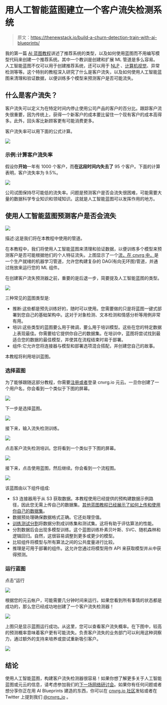 # 用人工智能蓝图建立一个客户流失检测系统

> 原文：<https://thenewstack.io/build-a-churn-detection-train-with-ai-blueprints/>

我的第一篇 [AI 蓝图教程](https://cnvrg.io/recommendation-system/)讲述了推荐系统的类型，以及如何使用蓝图而不用编写模型代码来创建一个推荐系统。其中一个教训是创建和扩展 ML 管道是多么容易。人工智能蓝图不仅可以用于创建推荐系统，还可以用于 [NLP](https://cnvrg.io/twitter-sentiment-analysis/) 、[计算机视觉](https://cnvrg.io/webinars-and-workshops/build-ocr-text-detection-application/)、异常检测等等。这个特别的教程深入研究了什么是客户流失，以及如何使用人工智能蓝图来清理和验证数据，以便训练多个模型来预测客户是否可能流失。

## 什么是客户流失？

客户流失可以定义为在特定时间内停止使用公司产品的客户的百分比。跟踪客户流失很重要，因为传统上，获得一个新客户的成本要比留住一个现有客户的成本高得多。此外，回头客比新顾客更有可能消费更多。

客户流失率可以用下面的公式计算。

![](img/41e998e6afb4c22aa7bafc92a3d106c3.png)

### 示例:计算客户流失率

假设你**开始**一年有 1000 个客户，而**在这段时间内失去了** 95 个客户。下面的计算表明，客户流失率为 9.5%。

![](img/ff94f8e05d59d2c8de069c5e29e93a02.png)

公司试图保持尽可能低的流失率。问题是预测客户是否会流失很困难，可能需要大量的数据科学专业知识和领域知识。这就是人工智能蓝图可以发挥作用的地方。

## 使用人工智能蓝图预测客户是否会流失

![](img/5c98222f0ea86ab5382078749efaf378.png)

描述:这是我们将在本教程中使用的管道。

在本教程中，我们将使用人工智能蓝图来清理和验证数据，以便训练多个模型来预测客户是否可能根据他们的个人特征流失。上图显示了一个[流，在 cnvrg 中，](https://app.cnvrg.io/docs/core_concepts/flows.html#flows-components)是一个生产就绪的机器学习管道，允许您构建复杂的 DAG(有向无环图)管道，并通过拖放来运行您的 ML 组件。

在创建客户流失预测器之前，重要的是后退一步，简要提及人工智能蓝图的类型。

![](img/a3ee08fcafc104f6a9a3d10d0777d52a.png)

三种常见的蓝图类型是:

*   推断:这些都是预先训练好的，随时可以使用。您需要做的只是将蓝图一键式部署到您自己的基础架构中。这对于对象检测、文本检测和情感分析等用例非常有用。
*   培训:这些类型的蓝图要么用于微调，要么用于培训模型。这些在您的特定数据上表现最佳。你需要给它提供你自己的数据集。在培训中，蓝图将尝试找到最适合您的数据的最佳模型，并使其在流程结束时易于部署。
*   组件:它允许您将连接器与模型和部署选项混合搭配，并创建您自己的故事。

本教程将利用培训蓝图。

### 选择蓝图

为了能够跟随这部分教程，你需要[注册或者](https://metacloud.cloud.cnvrg.io/sign-up)登录 cnvrg.io 元云。一旦你创建了一个用户名，你会看到一个类似于下图的屏幕。

![](img/f208dd67e9b52b27c0906594fdbd16bf.png)

下一步是选择蓝图。

![](img/9e9af84db797c88fbfb91cfb087ec473.png)

接下来，输入流失检测训练。

![](img/79fec91feb25ab103488afd9454c67e0.png)

点击客户流失检测培训。您将看到一个类似于下图的屏幕。

![](img/85f4b4db70570f9ba91f4771f1b20582.png)

接下来，点击使用蓝图，然后继续。你会看到一个流程图。

![](img/645d3cae69f70608f10f084147aa0487.png)

该蓝图由以下组件组成:

*   S3 连接器用于从 S3 获取数据。本教程使用已经提供的预构建数据示例路径，因此您无需上传自己的数据集。[其他蓝图教程已经展示了如何上传和使用你自己的数据集](https://cnvrg.io/recommendation-system/)。
*   数据预处理确保数据格式正确。它还处理空值。
*   [训练测试分割](https://builtin.com/data-science/train-test-split)将数据分割成训练集和测试集。这将有助于评估算法的性能。
*   分割数据后会出现多模型训练。这个蓝图训练朴素贝叶斯、SVC、随机森林和逻辑回归。自然，这很容易调整到更多或更少的模型。
*   比较组件将模型与所有算法之间的公共度量进行比较。
*   推理是可用于部署的组件。这允许您通过将模型用作 API 来获取模型并从中获得预测。

### 运行蓝图

点击“运行

![](img/4f24ef5c8357ce2a59133483a4612906.png)

根据您的元云帐户，可能需要几分钟时间来运行。如果您看到所有事情的状态都是成功的，那么您已经成功地创建了一个客户流失检测器！

![](img/f3ac4b8ef7d05d26c8c6c12e336aca02.png)

上图只是显示蓝图运行成功。从这里，您可以查看客户流失概率。在下图中，较高的预测概率意味着客户更有可能流失。负责客户流失的业务部门可以利用这种洞察力，通过额外的支持来培养或尝试重新吸引客户。

![](img/fd62e3936ce83b4a186f1f88d71971aa.png)

## 结论

使用人工智能蓝图，构建客户流失检测器很容易！如果你想了解更多关于人工智能蓝图或元云的信息，请考虑参加我们的[下一场网络研讨会](https://cnvrg.io/webinars-and-workshops/)。如果你有任何问题或者想分享你正在用 AI Blueprints 建造的东西，你可以在 [cnvrg.io 社区](https://community.cnvrg.io/)发帖或者在 Twitter 上提到我们 [@cnvrg_io](https://twitter.com/cnvrg_io?lang=en) 。

<svg xmlns:xlink="http://www.w3.org/1999/xlink" viewBox="0 0 68 31" version="1.1"><title>Group</title> <desc>Created with Sketch.</desc></svg>